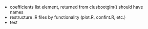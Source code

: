 * coefficients list element, returned from clusbootglm() should have names
* restructure .R files by functionality (plot.R, confint.R, etc.)
* test